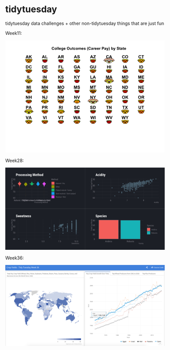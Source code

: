 # tidytuesday

tidytuesday data challenges + other non-tidytuesday things that are just fun

Week11:

![Week11](/week11/CollegeOutcomes.png?raw=true "Week11")

Week28: 

![Week28](/week28/coffee.png?raw=true "Optional Title")

Week36: 

![Week36](/week36/CropYields.png?raw=true "Optional Title")
